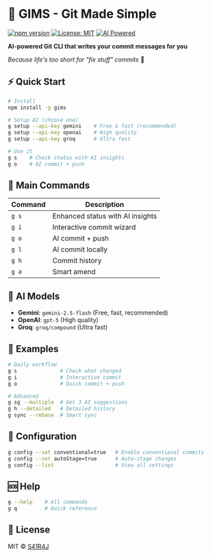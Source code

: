 # 🚀 GIMS - Git Made Simple

[![npm version](https://img.shields.io/npm/v/gims.svg)](https://npmjs.org/package/gims)
[![License: MIT](https://img.shields.io/badge/License-MIT-yellow.svg)](https://opensource.org/licenses/MIT)
[![AI Powered](https://img.shields.io/badge/AI-Powered-blueviolet.svg)](https://github.com/s41r4j/gims)

**AI-powered Git CLI that writes your commit messages for you**

*Because life's too short for "fix stuff" commits* 🎯

## ⚡ Quick Start

```bash
# Install
npm install -g gims

# Setup AI (choose one)
g setup --api-key gemini    # Free & fast (recommended)
g setup --api-key openai    # High quality
g setup --api-key groq      # Ultra fast

# Use it
g s    # Check status with AI insights
g o    # AI commit + push
```

## 🎯 Main Commands

| Command | Description |
|---------|-------------|
| `g s` | Enhanced status with AI insights |
| `g i` | Interactive commit wizard |
| `g o` | AI commit + push |
| `g l` | AI commit locally |
| `g h` | Commit history |
| `g a` | Smart amend |

## 🤖 AI Models

- **Gemini**: `gemini-2.5-flash` (Free, fast, recommended)
- **OpenAI**: `gpt-5` (High quality)
- **Groq**: `groq/compound` (Ultra fast)

## 📖 Examples

```bash
# Daily workflow
g s              # Check what changed
g i              # Interactive commit
g o              # Quick commit + push

# Advanced
g sg --multiple  # Get 3 AI suggestions
g h --detailed   # Detailed history
g sync --rebase  # Smart sync
```

## 🔧 Configuration

```bash
g config --set conventional=true   # Enable conventional commits
g config --set autoStage=true      # Auto-stage changes
g config --list                    # View all settings
```

## 🆘 Help

```bash
g --help    # All commands
g q         # Quick reference
```

## 📄 License

MIT © [S41R4J](https://github.com/s41r4j)